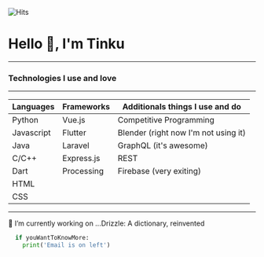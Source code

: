 ![Hits](https://hitcounter.pythonanywhere.com/count/tag.svg?url=https%3A%2F%2Fgithub.com%2FTinku10%2Fhit-counter)
# Hello 👋, I'm Tinku
---
### **Technologies I use and love**
---

| Languages | Frameworks  | Additionals things I use and do      |
|-----------|-------------|--------------------------------------|
| Python    | Vue.js      | Competitive Programming              |
| Javascript| Flutter     | Blender (right now I'm not using it) | 
| Java      | Laravel     | GraphQL (it's awesome)               |
| C/C++     | Express.js  | REST                                 |
| Dart      | Processing  | Firebase (very exiting)              |
| HTML      |             |                                      |
| CSS       |             |                                      |  

---

🔭 I’m currently working on ...Drizzle: A dictionary, reinvented

```python
  if youWantToKnowMore:
    print('Email is on left')
```

